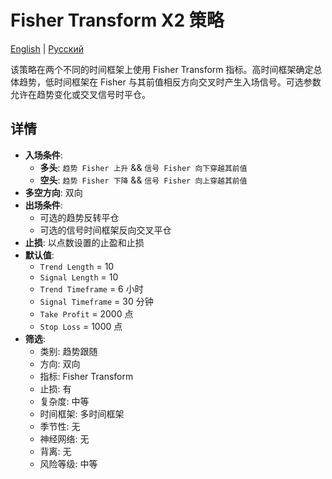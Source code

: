 # Fisher Transform X2 策略
[English](README.md) | [Русский](README_ru.md)

该策略在两个不同的时间框架上使用 Fisher Transform 指标。高时间框架确定总体趋势，低时间框架在 Fisher 与其前值相反方向交叉时产生入场信号。可选参数允许在趋势变化或交叉信号时平仓。

## 详情

- **入场条件**:
  - **多头**: `趋势 Fisher 上升` && `信号 Fisher 向下穿越其前值`
  - **空头**: `趋势 Fisher 下降` && `信号 Fisher 向上穿越其前值`
- **多空方向**: 双向
- **出场条件**:
  - 可选的趋势反转平仓
  - 可选的信号时间框架反向交叉平仓
- **止损**: 以点数设置的止盈和止损
- **默认值**:
  - `Trend Length` = 10
  - `Signal Length` = 10
  - `Trend Timeframe` = 6 小时
  - `Signal Timeframe` = 30 分钟
  - `Take Profit` = 2000 点
  - `Stop Loss` = 1000 点
- **筛选**:
  - 类别: 趋势跟随
  - 方向: 双向
  - 指标: Fisher Transform
  - 止损: 有
  - 复杂度: 中等
  - 时间框架: 多时间框架
  - 季节性: 无
  - 神经网络: 无
  - 背离: 无
  - 风险等级: 中等
